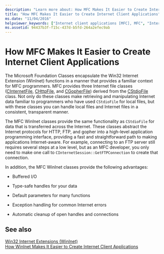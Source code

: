 ```yaml
---
description: "Learn more about: How MFC Makes It Easier to Create Internet Client Applications"
title: "How MFC Makes It Easier to Create Internet Client Applications"
ms.date: "11/04/2016"
helpviewer_keywords: ["Internet client applications [MFC], MFC", "Internet applications [MFC], MFC", "MFC, Internet applications"]
ms.assetid: 94437b3f-f15c-437d-b5fd-264a2efec9ab
---
```

# How MFC Makes It Easier to Create Internet Client Applications

The Microsoft Foundation Classes encapsulate the Win32 Internet Extension (WinInet) functions in a manner that provides a familiar context for MFC programmers. MFC provides three Internet file classes ([CInternetFile](reference/cinternetfile-class.md), [CHttpFile](reference/chttpfile-class.md), and [CGopherFile](reference/cgopherfile-class.md)) derived from the [CStdioFile](reference/cstdiofile-class.md) class. Not only do these classes make retrieving and manipulating Internet data familiar to programmers who have used `CStdioFile` for local files, but with these classes you can handle local files and Internet files in a consistent, transparent manner.

The MFC WinInet classes provide the same functionality as `CStdioFile` for data that is transferred across the Internet. These classes abstract the Internet protocols for HTTP, FTP, and gopher into a high-level application programming interface, providing a fast and straightforward path to making applications Internet-aware. For example, connecting to an FTP server still requires several steps at a low level, but as an MFC developer, you only need to make one call to `CInternetSession::GetFTPConnection` to create that connection.

In addition, the MFC WinInet classes provide the following advantages:

- Buffered I/O

- Type-safe handles for your data

- Default parameters for many functions

- Exception handling for common Internet errors

- Automatic cleanup of open handles and connections

## See also

[Win32 Internet Extensions (WinInet)](win32-internet-extensions-wininet.md)<br/>
[How WinInet Makes It Easier to Create Internet Client Applications](how-wininet-makes-it-easier-to-create-internet-client-applications.md)
